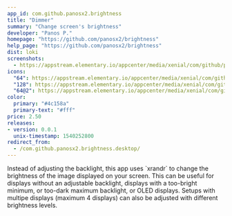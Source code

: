 ```yaml
---
app_id: com.github.panosx2.brightness
title: "Dimmer"
summary: "Change screen's brightness"
developer: "Panos P."
homepage: "https://github.com/panosx2/brightness"
help_page: "https://github.com/panosx2/brightness"
dist: loki
screenshots:
  - https://appstream.elementary.io/appcenter/media/xenial/com/github/panosx2.brightness/3AF578B5D410E1E8DC05F70DD3DC4E8B/screenshots/image-1_orig.png
icons:
  "64": https://appstream.elementary.io/appcenter/media/xenial/com/github/panosx2.brightness/3AF578B5D410E1E8DC05F70DD3DC4E8B/icons/64x64/com.github.panosx2.brightness_com.github.panosx2.brightness.png
  "128": https://appstream.elementary.io/appcenter/media/xenial/com/github/panosx2.brightness/3AF578B5D410E1E8DC05F70DD3DC4E8B/icons/128x128/com.github.panosx2.brightness_com.github.panosx2.brightness.png
  "64@2": https://appstream.elementary.io/appcenter/media/xenial/com/github/panosx2.brightness/3AF578B5D410E1E8DC05F70DD3DC4E8B/icons/64x64@2/com.github.panosx2.brightness_com.github.panosx2.brightness.png
color:
  primary: "#4c158a"
  primary-text: "#fff"
price: 2.50
releases:
- version: 0.0.1
  unix-timestamp: 1540252800
redirect_from:
  - /com.github.panosx2.brightness.desktop/
---
```


<p>Instead of adjusting the backlight, this app uses `xrandr` to change the brightness of the image displayed on your screen.  This can be useful for displays without an adjustable backlight, displays with a too-bright minimum, or too-dark maximum backlight, or OLED displays. Setups with multipe displays (maximum 4 displays) can also be adjusted with different brightness levels.</p>